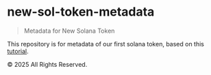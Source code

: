 # new-sol-token-metadata

> Metadata for New Solana Token

This repository is for metadata of our first solana token, based on this [tutorial](https://solana.com/developers/guides/getstarted/how-to-create-a-token).

&copy; 2025 All Rights Reserved.
